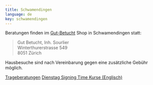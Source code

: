 ```yaml
---
title: Schwamendingen
language: de
key: schwamendingen
---
```


Beratungen finden im [Gut-Betucht](http://www.gut-betucht.ch/) Shop in Schwamendingen statt:

> Gut Betucht, Inh. Sourlier<br/>
> Winterthurerstrasse 549<br/>
> 8051 Zürich

Hausbesuche sind nach Vereinbarung gegen eine zusätzliche Gebühr möglich.

<a href="{% link babywearing/index.html %}" role="button" class="btn btn-primary">Trageberatungen</a>
<a href="{% link signingtime/index.html %}" role="button" class="btn btn-primary">Dienstag Signing Time Kurse (Englisch)</a>